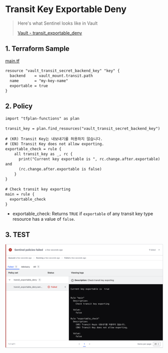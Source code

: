 # Transit Key Exportable Deny

> Here's what Sentinel looks like in Vault
>
> [Vault - transit_exportable_deny](https://github.com/Great-Stone/policy-library-vault-transit-exportable-deny/blob/main/docs/policies/transit_exportable_deny.md)

## 1. Terraform Sample

[main.tf](https://github.com/Great-Stone/policy-library-vault-transit-exportable-deny/blob/main/policies/terraform/main.tf)

```hcl
resource "vault_transit_secret_backend_key" "key" {
  backend    = vault_mount.transit.path
  name       = "my-key-name"
  exportable = true
}
```

## 2. Policy

```hcl
import "tfplan-functions" as plan

transit_key = plan.find_resources("vault_transit_secret_backend_key")

# (KR) Transit Key는 내보내기를 허용하지 않습니다.
# (EN) Transit Key does not allow exporting.
exportable_check = rule {
    all transit_key as _, rc {
      print("Current key exportable is ", rc.change.after.exportable) and
      (rc.change.after.exportable is false)
    }
}

# Check transit key exporting
main = rule {
  exportable_check
}
```

- exportable_check: Returns `TRUE` if `exportable` of any transit key type resource has a value of `false`.

## 3. TEST

![](https://github.com/Great-Stone/policy-library-vault-transit-exportable-deny/blob/main/images/vault-transit-exportable-check.png?raw=true)